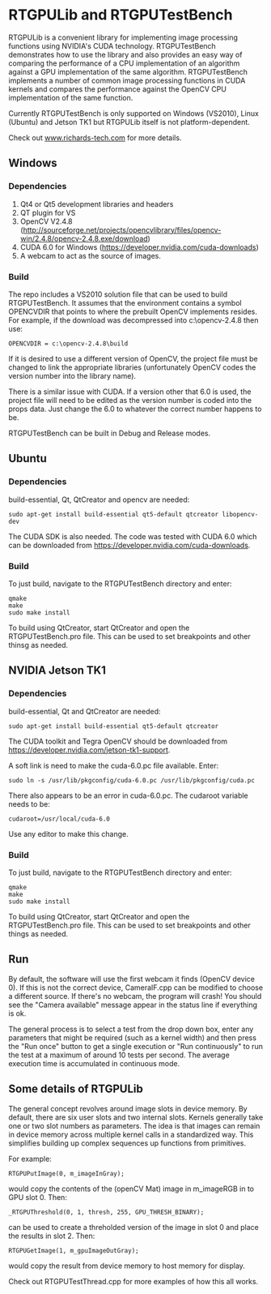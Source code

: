 # RTGPULib and RTGPUTestBench

RTGPULib is a convenient library for implementing image processing functions using NVIDIA's CUDA technology. RTGPUTestBench demonstrates how to use the library and also 
provides an easy way of comparing the performance of a CPU implementation of an algorithm against a GPU implementation of the same algorithm. RTGPUTestBench implements a 
number of common image processing functions in CUDA kernels and compares the performance against the OpenCV CPU implementation of the same function.

Currently RTGPUTestBench is only supported on Windows (VS2010), Linux (Ubuntu) and Jetson TK1 but RTGPULib itself is not platform-dependent.

Check out www.richards-tech.com for more details.

## Windows 

### Dependencies

1. Qt4 or Qt5 development libraries and headers
2. QT plugin for VS
3. OpenCV V2.4.8 (http://sourceforge.net/projects/opencvlibrary/files/opencv-win/2.4.8/opencv-2.4.8.exe/download)
4. CUDA 6.0 for Windows (https://developer.nvidia.com/cuda-downloads)
5. A webcam to act as the source of images.

### Build

The repo includes a VS2010 solution file that can be used to build RTGPUTestBench. It assumes that the environment contains a symbol OPENCVDIR that 
points to where the prebuilt OpenCV implements resides. For example, if the download was decompressed into c:\opencv-2.4.8 then use:

	OPENCVDIR = c:\opencv-2.4.8\build

If it is desired to use a different version of OpenCV, the project file must be changed to link the appropriate libraries (unfortunately OpenCV 
codes the version number into the library name).

There is a similar issue with CUDA. If a version other that 6.0 is used, the project file will need to be edited as the version number is coded into the props data. Just 
change the 6.0 to whatever the correct number happens to be.

RTGPUTestBench can be built in Debug and Release modes.

## Ubuntu

### Dependencies

build-essential, Qt, QtCreator and opencv are needed:

	sudo apt-get install build-essential qt5-default qtcreator libopencv-dev

The CUDA SDK is also needed. The code was tested with CUDA 6.0 which can be downloaded from https://developer.nvidia.com/cuda-downloads.

### Build

To just build, navigate to the RTGPUTestBench directory and enter:

	qmake
	make
	sudo make install

To build using QtCreator, start QtCreator and open the RTGPUTestBench.pro file. This can be used to set breakpoints and other thinsg as needed.

## NVIDIA Jetson TK1

### Dependencies

build-essential, Qt and QtCreator are needed:

	sudo apt-get install build-essential qt5-default qtcreator

The CUDA toolkit and Tegra OpenCV should be downloaded from https://developer.nvidia.com/jetson-tk1-support.

A soft link is need to make the cuda-6.0.pc file available. Enter:

	sudo ln -s /usr/lib/pkgconfig/cuda-6.0.pc /usr/lib/pkgconfig/cuda.pc

There also appears to be an error in cuda-6.0.pc. The cudaroot variable needs to be:

	cudaroot=/usr/local/cuda-6.0

Use any editor to make this change.

### Build

To just build, navigate to the RTGPUTestBench directory and enter:

	qmake
	make
	sudo make install

To build using QtCreator, start QtCreator and open the RTGPUTestBench.pro file. This can be used to set breakpoints and other things as needed.

## Run

By default, the software will use the first webcam it finds (OpenCV device 0). If this is not the correct device, CameraIF.cpp can be modified to choose a different source. If there's no webcam, the program will crash! You should see the "Camera available" message appear in the status line if everything is ok.

The general process is to select a test from the drop down box, enter any parameters that might be required (such as a kernel width) and then press the "Run once" button to get a single execution 
or "Run continuously" to run the test at a maximum of around 10 tests per second. The average execution time is accumulated in continuous mode.

## Some details of RTGPULib

The general concept revolves around image slots in device memory. By default, there are six user slots and two internal slots. Kernels generally take one or two slot 
numbers as parameters. The idea is that images can remain in device memory across multiple kernel calls in a standardized way. This simplifies building up complex sequences 
up functions from primitives.

For example:

	RTGPUPutImage(0, m_imageInGray);

would copy the contents of the (openCV Mat) image in m_imageRGB in to GPU slot 0. Then:

	_RTGPUThreshold(0, 1, thresh, 255, GPU_THRESH_BINARY);

can be used to create a threholded version of the image in slot 0 and place the results in slot 2. Then:

	RTGPUGetImage(1, m_gpuImageOutGray);

would copy the result from device memory to host memory for display.

Check out RTGPUTestThread.cpp for more examples of how this all works.
